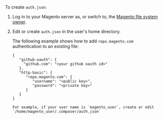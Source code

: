 <div markdown="1">

To create `auth.json`:

1.	Log in to your Magento server as, or switch to, the <a href="{{ page.baseurl }}install-gde/prereq/file-sys-perms-over.html">Magento file system owner</a>.
2.	Edit or create `auth.json` in the user's home directory.

	The following example shows how to add `repo.magento.com` authentication to an existing file:

        {
           "github-oauth": {
             "github.com": "<your github oauth id>"
           },
           "http-basic": {
              "repo.magento.com": {
                 "username": "<public key>",
                 "password": "<private key>"
              }
           }
        }

       	For example, if your user name is `magento_user`, create or edit `/home/magento_user/.composer/auth.json`